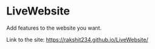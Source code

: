 # LiveWebsite
Add features to the website you want.

Link to the site: https://rakshit234.github.io/LiveWebsite/
